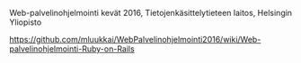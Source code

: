 Web-palvelinohjelmointi kevät 2016, Tietojenkäsittelytieteen laitos, Helsingin Yliopisto

https://github.com/mluukkai/WebPalvelinohjelmointi2016/wiki/Web-palvelinohjelmointi-Ruby-on-Rails
